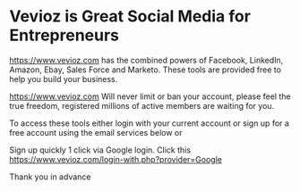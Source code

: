 # Vevioz is Great Social Media for Entrepreneurs
https://www.vevioz.com has the combined powers of Facebook, LinkedIn, Amazon, Ebay, Sales Force and Marketo. These tools are provided free to help you build your business.

https://www.vevioz.com Will never limit or ban your account, please feel the true freedom, registered millions of active members are waiting for you.

To access these tools either login with your current account or sign up for a free account using the email services below or 

Sign up quickly 1 click via Google login. Click this https://www.vevioz.com/login-with.php?provider=Google

Thank you in advance
